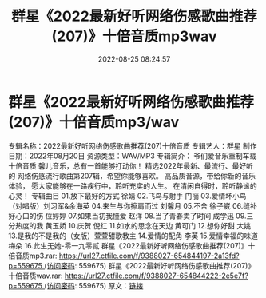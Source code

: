 ﻿---
title: 群星《2022最新好听网络伤感歌曲推荐(207)》十倍音质mp3wav
date: 2022-08-25 08:24:57
categories: WAV车载音乐、镜像
tags: 华语中文
---
# 群星《2022最新好听网络伤感歌曲推荐(207)》十倍音质mp3/wav

专辑名称：2022最新好听网络伤感歌曲推荐(207)十倍音质
专辑艺人：群星
制作日期：2022年08月20日
资源类型：WAV/MP3
专辑简介：
爷们爱音乐重制车载十倍音质
馨儿音乐，总有一首能够打动你！
精选2022年最新、最流行、最好听的
网络伤感流行歌曲第207辑，希望你能够喜欢。
高品质音源，带给你新的音乐体验，
愿大家能够在一路疾行中，聆听充实的人生。
在清闲自得时，聆听静谧的心灵！
专辑曲目
01.放下最好的方式 徐婧
02.飞鸟与射手 门丽
03.爱情坏小鸟（对唱版）刘习军&余海英
04.来生与你擦肩而过 刘馨月
05.不舍 徐子崴
06.缝补好心口的伤 位婷婷
07.如果当初我懂爱 赵洋
08.当了青春卖了时间 成学迅
09.三分热度的我 黄玉娇
10.庆贺 倪红
11.如水的思念在天边 黄可门
12.想你好甜 大姚
13.是我的不是我的（女版）萱萱甜歌教主
14.爱情的配角 李英
15.爱情幸福的味道 梅朵
16.此生无她-零一九零贰
群星《2022最新好听网络伤感歌曲推荐(207)》十倍音质mp3.rar: https://url27.ctfile.com/f/9388027-654844197-2a13fd?p=559675 (访问密码:
559675)
群星《2022最新好听网络伤感歌曲推荐(207)》十倍音质wav.rar: https://url27.ctfile.com/f/9388027-654844222-2e5e7f?p=559675 (访问密码:
559675)
原文：[链接](https://blog.sina.com.cn/s/blog_1647c7e7601030z1v.html)
